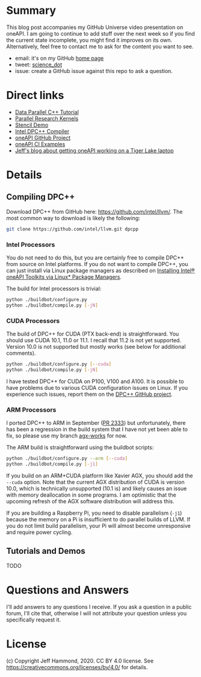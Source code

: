 # Summary

This blog post accompanies my GitHub Universe video presentation on oneAPI.  I am going to continue to add stuff over the next week so if you find the current state incomplete, you might find it improves on its own.  Alternatively, feel free to contact me to ask for the content you want to see.

* email: it's on my GitHub [home page](https://jeffhammond.github.io/)
* tweet: [science_dot](https://twitter.com/science_dot)
* issue: create a GitHub issue against this repo to ask a question.  

# Direct links

* [Data Parallel C++ Tutorial](https://github.com/jeffhammond/dpcpp-tutorial)
* [Parallel Research Kernels](https://github.com/ParRes/Kernels)
* [Stencil Demo](https://github.com/jeffhammond/stencil-demo)
* [Intel DPC++ Compiler](https://github.com/intel/llvm/)
* [oneAPI GitHub Project](https://github.com/oneapi-src/)
* [oneAPI CI Examples](https://github.com/oneapi-src/oneapi-ci)
* [Jeff's blog about getting oneAPI working on a Tiger Lake laptop](
https://github.com/jeffhammond/blog/blob/main/Dell_Inspiron5000_Linux.md)

# Details

## Compiling DPC++

Download DPC++ from GitHub here: https://github.com/intel/llvm/.  The most common way to download is likely the following:
```sh
git clone https://github.com/intel/llvm.git dpcpp
```

### Intel Processors

You do not need to do this, but you are certainly free to compile DPC++ from source on Intel platforms.  If you do not want to compile DPC++, you can just install via Linux package managers as described on [Installing Intel® oneAPI Toolkits via Linux* Package Managers](https://software.intel.com/content/www/us/en/develop/articles/oneapi-repo-instructions.html).

The build for Intel processors is trivial:
```sh
python ./buildbot/configure.py
python ./buildbot/compile.py [-jN]
```

### CUDA Processors

The build of DPC++ for CUDA (PTX back-end) is straightforward.  You should use CUDA 10.1, 11.0 or 11.1.  I recall that 11.2 is not yet supported.  Version 10.0 is not supported but mostly works (see below for additional comments).
```sh
python ./buildbot/configure.py [--cuda]
python ./buildbot/compile.py [-jN]
```
I have tested DPC++ for CUDA on P100, V100 and A100.  It is possible to have problems due to various CUDA configuration issues on Linux.  If you experience such issues, report them on the [DPC++ GitHub project](https://github.com/intel/llvm/).

### ARM Processors

I ported DPC++ to ARM in September ([PR 2333](https://github.com/intel/llvm/pull/2333)) but unfortunately, there has been a regression in the build system that I have not yet been able to fix, so please use my branch [agx-works](https://github.com/jeffhammond/intel-llvm/tree/agx-works) for now.

The ARM build is straightforward using the buildbot scripts:
```sh
python ./buildbot/configure.py --arm [--cuda]
python ./buildbot/compile.py [-j1]
```

If you build on an ARM+CUDA platform like Xavier AGX, you should add the `--cuda` option.  Note that the current AGX distribution of CUDA is version 10.0, which is technically unsupported (10.1 is) and likely causes an issue with memory deallocation in some programs.  I am optimistic that the upcoming refresh of the AGX software distribution will address this.

If you are building a Raspberry Pi, you need to disable parallelism (`-j1`) because the memory on a Pi is insufficient to do parallel builds of LLVM.  If you do not limit build parallelism, your Pi will almost become unresponsive and require power cycling.

## Tutorials and Demos

TODO

# Questions and Answers

I'll add answers to any questions I receive.  If you ask a question in a public forum, I'll cite that, otherwise I will not attribute your question unless you specifically request it.

# License

(c) Copyright Jeff Hammond, 2020. CC BY 4.0 license.  See https://creativecommons.org/licenses/by/4.0/ for details.
